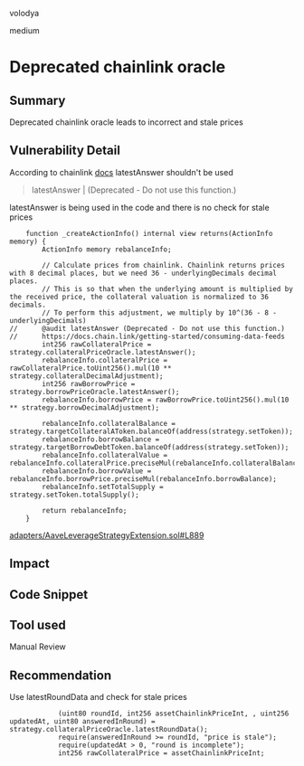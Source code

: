 volodya

medium

# Deprecated chainlink oracle

## Summary
Deprecated chainlink oracle leads to incorrect and stale prices

## Vulnerability Detail
According to chainlink [docs](https://docs.chain.link/data-feeds/api-reference#latestanswer) latestAnswer shouldn't be used
> latestAnswer | (Deprecated - Do not use this function.)

latestAnswer is being used in the code and there is no check for stale prices
```solidity
    function _createActionInfo() internal view returns(ActionInfo memory) {
        ActionInfo memory rebalanceInfo;

        // Calculate prices from chainlink. Chainlink returns prices with 8 decimal places, but we need 36 - underlyingDecimals decimal places.
        // This is so that when the underlying amount is multiplied by the received price, the collateral valuation is normalized to 36 decimals.
        // To perform this adjustment, we multiply by 10^(36 - 8 - underlyingDecimals)
//      @audit latestAnswer	(Deprecated - Do not use this function.)
//      https://docs.chain.link/getting-started/consuming-data-feeds
        int256 rawCollateralPrice = strategy.collateralPriceOracle.latestAnswer();
        rebalanceInfo.collateralPrice = rawCollateralPrice.toUint256().mul(10 ** strategy.collateralDecimalAdjustment);
        int256 rawBorrowPrice = strategy.borrowPriceOracle.latestAnswer();
        rebalanceInfo.borrowPrice = rawBorrowPrice.toUint256().mul(10 ** strategy.borrowDecimalAdjustment);

        rebalanceInfo.collateralBalance = strategy.targetCollateralAToken.balanceOf(address(strategy.setToken));
        rebalanceInfo.borrowBalance = strategy.targetBorrowDebtToken.balanceOf(address(strategy.setToken));
        rebalanceInfo.collateralValue = rebalanceInfo.collateralPrice.preciseMul(rebalanceInfo.collateralBalance);
        rebalanceInfo.borrowValue = rebalanceInfo.borrowPrice.preciseMul(rebalanceInfo.borrowBalance);
        rebalanceInfo.setTotalSupply = strategy.setToken.totalSupply();

        return rebalanceInfo;
    }
```
[adapters/AaveLeverageStrategyExtension.sol#L889](https://github.com/sherlock-audit/2023-05-Index/blob/main/index-coop-smart-contracts/contracts/adapters/AaveLeverageStrategyExtension.sol#L895)
## Impact

## Code Snippet

## Tool used

Manual Review

## Recommendation
Use latestRoundData and check for stale prices

```solidity
            (uint80 roundId, int256 assetChainlinkPriceInt, , uint256 updatedAt, uint80 answeredInRound) = strategy.collateralPriceOracle.latestRoundData();
            require(answeredInRound >= roundId, "price is stale");
            require(updatedAt > 0, "round is incomplete");
            int256 rawCollateralPrice = assetChainlinkPriceInt;
```